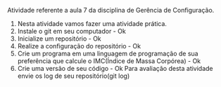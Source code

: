 Atividade referente a aula 7 da disciplina de Gerência de Configuração.

1.	Nesta atividade vamos fazer uma atividade prática. 
1.	Instale o git em seu computador - Ok
2.	Inicialize um repositório - Ok
3.	Realize a configuração do repositório - Ok
4.	Crie um programa em uma linguagem de programação de sua preferência que calcule o IMC(Índice de Massa Corpórea) - Ok
5.	Crie uma versão de seu código - Ok
Para avaliação desta atividade envie os log de seu repositório(git log)
